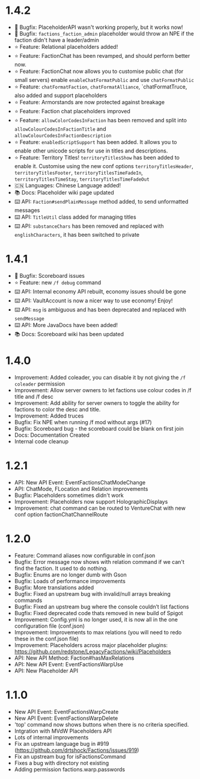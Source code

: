 # 1.4.2
* 🐞 Bugfix: PlaceholderAPI wasn't working properly, but it works now! 
* 🐞 Bugfix: `factions_faction_admin` placeholder would throw an NPE if the faction didn't have a leader/admin
* ⭐️ Feature: Relational placeholders added!
* ⭐️ Feature: FactionChat has been revamped, and should perform better now.
* ⭐️ Feature: FactionChat now allows you to customise public chat (for small servers) enable `enableChatFormatPublic` and use  `chatFormatPublic`
* ⭐️ Feature: `chatFormatFaction`, `chatFormatAlliance`, `chatFormatTruce, also added and support placeholders
* ⭐️ Feature: Armorstands are now protected against breakage
* ⭐️ Feature: Faction chat placeholders improved
* ⭐️ Feature: `allowColorCodesInFaction` has been removed and split into `allowColourCodesInFactionTitle` and `allowColourCodesInFactionDescription`
* ⭐️ Feature: `enabledScriptSupport` has been added. It allows you to enable other unicode scripts for use in titles and descriptions.
* ⭐️ Feature: Territory Titles! `territoryTitlesShow` has been added to enable it. Customise using the new conf options `territoryTitlesHeader`, `territoryTitlesFooter`, `territoryTitlesTimeFadeIn`, `territoryTitlesTimeStay`, `territoryTitlesTimeFadeOut`
* 🇨🇳 Languages: Chinese Language added!
* 📚 Docs: Placeholder wiki page updated
* ⌨️ API: `Faction#sendPlainMessage` method added, to send unformatted messages
* ⌨️ API: `TitleUtil` class added for managing titles
* ⌨️ API: `substanceChars` has been removed and replaced with `englishCharacters`, it has been switched to private

# 1.4.1
* 🐞 Bugfix: Scoreboard issues 
* ⭐️ Feature: new `/f debug` command
* ⌨️ API: Internal economy API rebuilt, economy issues should be gone
* ⌨️ API: VaultAccount is now a nicer way to use economy! Enjoy! 
* ⌨️ API: `msg` is ambiguous and has been deprecated and replaced with `sendMessage`
* ⌨️ API: More JavaDocs have been added!
* 📚 Docs: Scoreboard wiki has been updated

# 1.4.0
* Improvement: Added coleader, you can disable it by not giving the `/f coleader` permission
* Improvement: Allow server owners to let factions use colour codes in /f title and /f desc
* Improvement: Add ability for server owners to toggle the ability for factions to color the desc and title.
* Improvement: Added truces
* Bugfix: Fix NPE when running /f mod without args (#17)
* Bugfix: Scoreboard bug - the scoreboard could be blank on first join
* Docs: Documentation Created
* Internal code cleanup

# 1.2.1
* API: New API Event: EventFactionsChatModeChange
* API: ChatMode, FLocation and Relation improvements
* Bugfix: Placeholders sometimes didn't work
* Improvement: Placeholders now support HolographicDisplays
* Improvement: chat command can be routed to VentureChat with new conf option factionChatChannelRoute

# 1.2.0
* Feature: Command aliases now configurable in conf.json
* Bugfix: Error message now shows with relation command if we can't find the faction. It used to do nothing.
* Bugfix: Enums are no longer dumb with Gson
* Bugfix: Loads of performance improvements 
* Bugfix: More translations added 
* Bugfix: Fixed an upstream bug with invalid/null arrays breaking commands
* Bugfix: Fixed an upstream bug where the console couldn’t list factions
* Bugfix: Fixed deprecated code thats removed in new build of Spigot
* Improvement: Config.yml is no longer used, it is now all in the one configuration file (conf.json)
* Improvement: Improvements to max relations (you will need to redo these in the conf.json file)
* Improvement: Placeholders across major placeholder plugins: https://github.com/redstone/LegacyFactions/wiki/Placeholders
* API: New API Method: Faction#hasMaxRelations
* API: New API Event: EventFactionsWarpUse
* API: New Placeholder API

# 1.1.0
* New API Event: EventFactionsWarpCreate
* New API Event: EventFactionsWarpDelete
* 'top' command now shows buttons when there is no criteria specified. 
* Intgration with MVdW Placeholders API
* Lots of internal improvements
* Fix an upstream language bug in #919 (https://github.com/drtshock/Factions/issues/919)
* Fix an upstream bug for isFactionsCommand
* Fixes a bug with directory not existing
* Adding permission factions.warp.passwords

